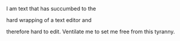 I am text that has succumbed to the
<!-- note to self -->hard wrapping of a text editor and
therefore hard to edit. Ventilate me
to set me free from this tyranny.
<!-- end of thought -->
